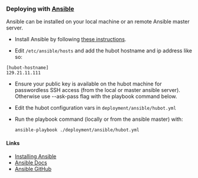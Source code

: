 ### Deploying with [Ansible](http://www.ansible.com/)

Ansible can be installed on your local machine or an remote Ansible master
server.

* Install Ansible by following [these
  instructions](http://docs.ansible.com/intro_installation.html).

* Edit `/etc/ansible/hosts` and add the hubot hostname and ip address like so:

```
[hubot-hostname]
129.21.11.111
```

* Ensure your public key is available on the hubot machine for passwordless SSH
  access (from the local or master ansible server). Otherwise use --ask-pass
  flag with the playbook command below.

* Edit the hubot configuration vars in `deployment/ansible/hubot.yml`

* Run the playbook command (locally or from the ansible master) with:

    `ansible-playbook ./deployment/ansible/hubot.yml`

#### Links

* [Installing Ansible](http://docs.ansible.com/intro_installation.html)
* [Ansible Docs](http://docs.ansible.com)
* [Ansible GitHub](https://github.com/ansible)
